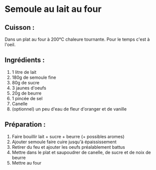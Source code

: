 # Semoule au lait au four

## Cuisson :
Dans un plat au four à 200°C chaleure tournante. Pour le temps c'est à l'oeil.

## Ingrédients :
1. 1 litre de lait
2. 180g de semoule fine
3. 80g de sucre
4. 3 jaunes d'oeufs
5. 20g de beurre
6. 1 pincée de sel
7. Canelle
8. (optionnel) un peu d'eau de fleur d'oranger et de vanille



## Préparation :
1. Faire bouillir lait + sucre + beurre (+ possibles aromes)
2. Ajouter semoule faire cuire jusqu'à épaississement
3. Retirer du feu et ajouter les oeufs préalablement battus
4. Mettre dans le plat et saupoudrer de canelle, de sucre et de noix de beurre
5. Mettre au four

